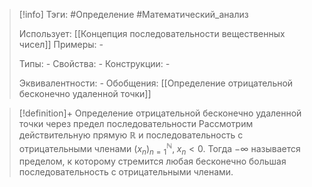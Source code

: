 > [!info]
> Тэги: #Определение #Математический_анализ   
> 
> Использует: [[Концепция последовательности вещественных чисел]]
> Примеры: *-*
> 
> Типы: *-*
> Свойства: *-*
> Конструкции: *-*
> 
> Эквивалентности: *-*
> Обобщения: [[Определение отрицательной бесконечно удаленной точки]]

> [!definition]+ Определение отрицательной бесконечно удаленной точки через предел последовательности
> Рассмотрим действительную прямую $\mathbb{R}$ и последовательность с отрицательными членами $(x_n)_{n=1}^{\mathbb N}, \; x_n < 0$. Тогда $-\infty$ называется пределом, к которому стремится любая бесконечно большая последовательность с отрицательными членами.